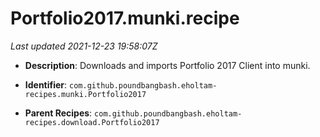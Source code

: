 # Portfolio2017.munki.recipe

_Last updated 2021-12-23 19:58:07Z_

- **Description**: Downloads and imports Portfolio 2017 Client into munki.


- **Identifier**: `com.github.poundbangbash.eholtam-recipes.munki.Portfolio2017`

- **Parent Recipes**: `com.github.poundbangbash.eholtam-recipes.download.Portfolio2017`